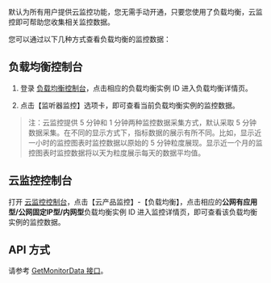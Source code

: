 默认为所有用户提供云监控功能，您无需手动开通，只要您使用了负载均衡，云监控即可帮助您收集相关监控数据。

您可以通过以下几种方式查看负载均衡的监控数据：

## 负载均衡控制台

1) 登录 [负载均衡控制台](http://console.tcecqpoc.fsphere.cn/loadbalance)，点击相应的负载均衡实例 ID 进入负载均衡详情页。

2) 点击【监听器监控】选项卡，即可查看当前负载均衡实例的监控数据。

> 注：云监控提供 5 分钟和 1 分钟两种监控数据采集方式，默认采取 5 分钟数据采集。在不同的显示方式下，指标数据的展示有所不同。比如，显示近一小时的监控图表时监控数据以原始的 5 分钟粒度展现。显示近一个月的监控图表时监控数据将以天为粒度展示每天的数据平均值。

## 云监控控制台

打开 [云监控控制台](http://console.tcecqpoc.fsphere.cn/monitor/overview)，点击【云产品监控】-【负载均衡】，点击相应的**公网有应用型/公网固定IP型/内网型**负载均衡实例 ID 进入监控详情页，即可查看该负载均衡实例的监控数据。

## API 方式

请参考 [GetMonitorData 接口](/doc/api/405/4667#5.3-.E8.B4.9F.E8.BD.BD.E5.9D.87.E8.A1.A1)。
